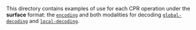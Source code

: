 This directory contains examples of use for each CPR operation under the **surface** format: the [`encoding`](encoding) and both modalities for decoding [`global-decoding`](global-decoding) and [`local-decoding`](local-decoding).

